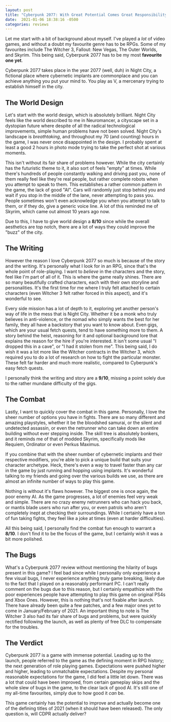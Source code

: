 ```yaml
---
layout: post
title: "Cyberpunk 2077: With Great Potential Comes Great Responsibility"
date:  2021-01-06 18:38:16 -0500
categories: reviews
---
```

Let me start with a bit of background about myself. I've played a _lot_ of video games, and without a doubt my favourite genre has to be RPGs.
Some of my favourites include The Witcher 3, Fallout: New Vegas, The Outer Worlds, and Skyrim. This being said, Cyberpunk 2077 has to be my most **favourite one yet**.

Cyberpunk 2077 takes place in the year 2077 (well, duh) in Night City, a fictional place where cybernetic implants are commonplace and you can achieve anything you put your mind to.
You play as V, a mercenary trying to establish himself in the city.

## The World Design

Let's start with the world design, which is absolutely brilliant. Night City feels like the world described to me in Neuromancer, a cityscape set in a dystopian future where despite of all the radical technological improvements, simple human problems have not been solved.
Night City's landscape is _breathtaking_, and throughout my 70 (and counting) hours in the game, I was never once disappointed in the design.
I probably spent at least a good 2 hours in photo mode trying to take the perfect shot at various moments.

This isn't without its fair share of problems however. While the city certainly has the futuristic theme to it, it also sort of feels "empty" at times. While there's hundreds of people constantly walking and driving past you, none of them really feel like they're real people, but rather complete robots when you attempt to speak to them. This establishes a rather common pattern in the game, the lack of good "AI". Cars will randomly just stop behind you and wait if you stop in the middle of the lane, never attempting to pass you. People sometimes won't even acknowledge you when you attempt to talk to them, or if they do, give a generic voice line. A lot of this reminded me of Skyrim, which came out almost 10 years ago now.

Due to this, I have to give world design a **8/10** since while the overall aesthetics are top notch, there are a lot of ways they could improve the "buzz" of the city.

## The Writing

However the reason I love Cyberpunk 2077 so much is because of the story and the writing. It's personally what I look for in an RPG, since that's the whole point of role-playing. I want to _believe_ in the characters and the story, feel like I'm part of all of it. This is where the game really shines.
There are so many beautifully crafted characters, each with their own storyline and personalities. It's the first time for me where I truly felt attached to certain characters (even Witcher 3 felt rather forced in this aspect), and it's wonderful to see.

Every side mission has a lot of depth to it, exploring yet another person's way of life in the mess that is Night City. Whether it be a monk who truly believes in anti-violence, or the nomad who simply wants the best for her family, they all have a backstory that you want to know about.
Even gigs, which are your usual fetch quests, tend to have something more to them. A story behind the heist, reasoning for it and optional background lore that explains the reason for the hire if you're interested. It isn't some usual "I dropped this in a cave", or "I had it stolen from me". This being said, I do wish it was a lot more like the Witcher contracts in the Witcher 3, which required you to do a lot of research on how to fight the particular monster. These felt far harder and much more realistic, compared to Cyberpunk's easy fetch quests.

I personally think the writing and story are a **9/10**, missing a point solely due to the rather mundane difficulty of the gigs.

## The Combat

Lastly, I want to quickly cover the combat in this game. Personally, I love the sheer number of options you have in fights. There are so many different and amazing playstyles, whether it be the bloodshed samurai, or the silent and undetected assassin, or even the netrunner who can take down an entire building without ever stepping inside. The skill tree is absolutely bonkers, and it reminds me of that of modded Skyrim, specifically mods like Requiem, Ordinator or even Perkus Maximus.

If you combine that with the sheer number of cybernetic implants and their respective modifiers, you're able to pick a unique build that suits your character archetype. Heck, there's even a way to travel faster than any car in the game by just running and hopping using implants. It's wonderful talking to my friends and going over the various builds we use, as there are almost an infinite number of ways to play this game.

Nothing is without it's flaws however. The biggest one is once again, the poor enemy AI. As the game progresses, a lot of enemies feel very weak and simple. There are no crazy enemy netrunners who can hack you back, or mantis blade users who run after you, or even patrols who aren't completely inept at checking their surroundings.
While I certainly have a ton of fun taking fights, they feel like a joke at times (even at harder difficulties).

All this being said, I personally find the combat fun enough to warrant a **8/10**. I don't find it to be the focus of the game, but I certainly wish it was a bit more polished.

## The Bugs

What's a Cyberpunk 2077 review without mentioning the hilarity of bugs present in this game?
I feel bad since while I personally only experience a few visual bugs, I never experience anything truly game breaking, likely due to the fact that I played on a reasonably performant PC. I can't really comment on the bugs due to this reason, but I certainly empathize with the poor experiences people have attempting to play this game on original PS4s and Xbox Ones.
However, this is nothing that's not fixable after launch. There have already been quite a few patches, and a few major ones yet to come in January/February of 2021.
An important thing to note is The Witcher 3 also had its fair share of bugs and problems, but were quickly rectified following the launch, as well as plenty of free DLC to compensate for the troubles.

## The Verdict

Cyberpunk 2077 is a game with immense potential. Leading up to the launch, people referred to the game as the defining moment in RPG history; the next generation of role playing games.
Expectations were pushed higher and higher, leading to unmatchable expectations. Despite my personal reasonable expectations for the game, I did feel a little let down. There was a lot that could have been improved, from certain gameplay skips and the whole slew of bugs in the game, to the clear lack of good AI.
It's still one of my all-time favourites, simply due to how good it _can_ be.

This game certainly has the potential to improve and actually become one of the defining titles of 2021 (when it should have been released). The only question is, will CDPR actually deliver?
